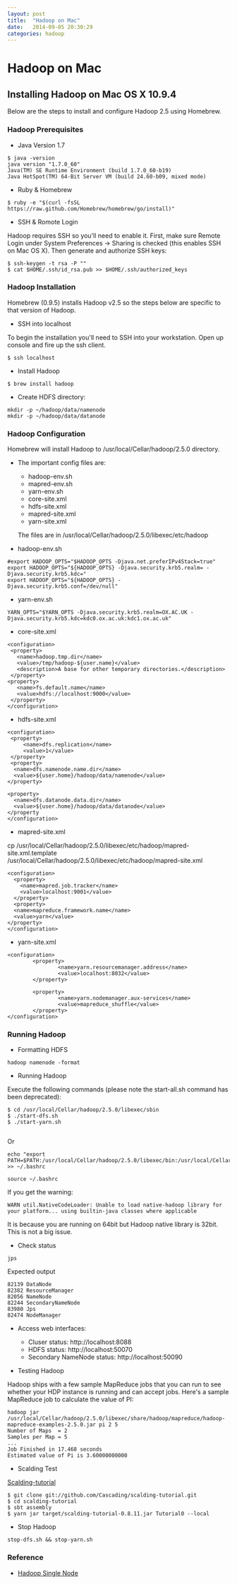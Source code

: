 ```yaml
---
layout: post
title:  "Hadoop on Mac"
date:   2014-09-05 20:30:29
categories: hadoop
---
```


# Hadoop on Mac

## Installing Hadoop on Mac OS X 10.9.4 

Below are the steps to install and configure Hadoop 2.5 using Homebrew.


### Hadoop Prerequisites

 - Java Version 1.7
 
```
$ java -version
java version "1.7.0_60"
Java(TM) SE Runtime Environment (build 1.7.0_60-b19)
Java HotSpot(TM) 64-Bit Server VM (build 24.60-b09, mixed mode)
```

 - Ruby & Homebrew
 
 ```
 $ ruby -e "$(curl -fsSL https://raw.github.com/Homebrew/homebrew/go/install)"
```

- SSH & Romote Login

Hadoop requires SSH so you'll need to enable it. First, make sure Remote Login under System Preferences -> Sharing is checked (this enables SSH on Mac OS X). Then generate and authorize SSH keys:

```
$ ssh-keygen -t rsa -P ""
$ cat $HOME/.ssh/id_rsa.pub >> $HOME/.ssh/authorized_keys
```

### Hadoop Installation

Homebrew (0.9.5) installs Hadoop v2.5 so the steps below are specific to that version of Hadoop.

 - SSH into localhost
 
 To begin the installation you'll need to SSH into your workstation. Open up console and fire up the ssh client.
 
 ```
 $ ssh localhost
 ```
 
 - Install Hadoop 
 
 ```
 $ brew install hadoop
 ```
 
 - Create HDFS directory:
 
 ```
mkdir -p ~/hadoop/data/namenode
mkdir -p ~/hadoop/data/datanode
```

### Hadoop Configuration

Homebrew will install Hadoop to /usr/local/Cellar/hadoop/2.5.0 directory.
 
 - The important config files are:
 	- hadoop-env.sh
 	- mapred-env.sh
 	- yarn-env.sh
 	- core-site.xml
 	- hdfs-site.xml
 	- mapred-site.xml
 	- yarn-site.xml
 	
 	The files are in /usr/local/Cellar/hadoop/2.5.0/libexec/etc/hadoop
 	
 - hadoop-env.sh
 
 ```
 #export HADOOP_OPTS="$HADOOP_OPTS -Djava.net.preferIPv4Stack=true"
export HADOOP_OPTS="${HADOOP_OPTS} -Djava.security.krb5.realm= -Djava.security.krb5.kdc="
export HADOOP_OPTS="${HADOOP_OPTS} -Djava.security.krb5.conf=/dev/null"
```

- yarn-env.sh

```
YARN_OPTS="$YARN_OPTS -Djava.security.krb5.realm=OX.AC.UK -Djava.security.krb5.kdc=kdc0.ox.ac.uk:kdc1.ox.ac.uk"
```

- core-site.xml

```
<configuration>
 <property>
   <name>hadoop.tmp.dir</name>
   <value>/tmp/hadoop-${user.name}</value>
   <description>A base for other temporary directories.</description>
 </property> 
<property>
   <name>fs.default.name</name>
   <value>hdfs://localhost:9000</value>
 </property>
</configuration>
```
- hdfs-site.xml

```
<configuration>
 <property>
     <name>dfs.replication</name>
     <value>1</value>
 </property>
 <property>
  <name>dfs.namenode.name.dir</name>
  <value>${user.home}/hadoop/data/namenode</value>
</property>

<property>
  <name>dfs.datanode.data.dir</name>
  <value>${user.home}/hadoop/data/datanode</value>
</property
</configuration>
```

- mapred-site.xml

cp /usr/local/Cellar/hadoop/2.5.0/libexec/etc/hadoop/mapred-site.xml.template /usr/local/Cellar/hadoop/2.5.0/libexec/etc/hadoop/mapred-site.xml

```
<configuration>
  <property>
    <name>mapred.job.tracker</name>
    <value>localhost:9001</value>
  </property>
  <property>
  <name>mapreduce.framework.name</name>
  <value>yarn</value>
</property>
</configuration>
```

- yarn-site.xml

```
<configuration>
        <property>
                <name>yarn.resourcemanager.address</name>
                <value>localhost:8032</value>
        </property>

        <property>
                <name>yarn.nodemanager.aux-services</name>
                <value>mapreduce_shuffle</value>
        </property>
</configuration>
```

### Running Hadoop

- Formatting HDFS

```
hadoop namenode -format
```

- Running Hadoop

Execute the following commands (please note the start-all.sh command has been deprecated):


```
$ cd /usr/local/Cellar/hadoop/2.5.0/libexec/sbin
$ ./start-dfs.sh
$ ./start-yarn.sh
		
```
Or

```
echo "export PATH=$PATH:/usr/local/Cellar/hadoop/2.5.0/libexec/bin:/usr/local/Cellar/hadoop/2.5.0/libexec/sbin" >> ~/.bashrc

source ~/.bashrc
```

If you get the warning:

```
WARN util.NativeCodeLoader: Unable to load native-hadoop library for your platform... using builtin-java classes where applicable
```

It is because you are running on 64bit but Hadoop native library is 32bit. This is not a big issue. 

- Check status

```
jps
```

Expected output

```
82139 DataNode
82382 ResourceManager
82056 NameNode
82244 SecondaryNameNode
83980 Jps
82474 NodeManager
```

- Access web interfaces:
	- Cluser status: http://localhost:8088
	- HDFS status: http://localhost:50070
    - Secondary NameNode status: http://localhost:50090

- Testing Hadoop

Hadoop ships with a few sample MapReduce jobs that you can run to see whether your HDP instance is running and can accept jobs. Here's a sample MapReduce job to calculate the value of PI:

```
hadoop jar /usr/local/Cellar/hadoop/2.5.0/libexec/share/hadoop/mapreduce/hadoop-mapreduce-examples-2.5.0.jar pi 2 5
Number of Maps  = 2
Samples per Map = 5
...
Job Finished in 17.468 seconds
Estimated value of Pi is 3.60000000000
```

- Scalding Test

[Scalding-tutorial](https://github.com/Cascading/scalding-tutorial)

```
$ git clone git://github.com/Cascading/scalding-tutorial.git
$ cd scalding-tutorial
$ sbt assembly
$ yarn jar target/scalding-tutorial-0.8.11.jar Tutorial0 --local
```

- Stop Hadoop

```
stop-dfs.sh && stop-yarn.sh
```



### Reference

 * [Hadoop Single Node](http://hadoop.apache.org/docs/r2.4.0/hadoop-project-dist/hadoop-common/SingleCluster.html)